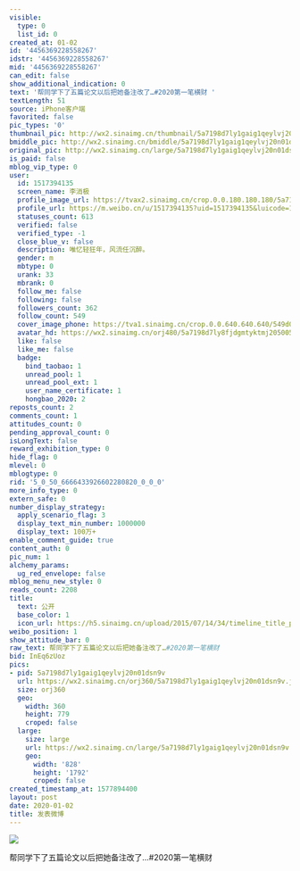 ```yaml
---
visible:
  type: 0
  list_id: 0
created_at: 01-02
id: '4456369228558267'
idstr: '4456369228558267'
mid: '4456369228558267'
can_edit: false
show_additional_indication: 0
text: '帮同学下了五篇论文以后把她备注改了…#2020第一笔横财 '
textLength: 51
source: iPhone客户端
favorited: false
pic_types: '0'
thumbnail_pic: http://wx2.sinaimg.cn/thumbnail/5a7198d7ly1gaig1qeylvj20n01dsn9v.jpg
bmiddle_pic: http://wx2.sinaimg.cn/bmiddle/5a7198d7ly1gaig1qeylvj20n01dsn9v.jpg
original_pic: http://wx2.sinaimg.cn/large/5a7198d7ly1gaig1qeylvj20n01dsn9v.jpg
is_paid: false
mblog_vip_type: 0
user:
  id: 1517394135
  screen_name: 李消极
  profile_image_url: https://tvax2.sinaimg.cn/crop.0.0.180.180.180/5a7198d7ly8fjdgmtyktmj20500500so.jpg?KID=imgbed,tva&Expires=1606399217&ssig=mm5qVT9M2D
  profile_url: https://m.weibo.cn/u/1517394135?uid=1517394135&luicode=10000011&lfid=2304131517394135_-_WEIBO_SECOND_PROFILE_WEIBO
  statuses_count: 613
  verified: false
  verified_type: -1
  close_blue_v: false
  description: 唯忆轻狂年，风流任沉醉。
  gender: m
  mbtype: 0
  urank: 33
  mbrank: 0
  follow_me: false
  following: false
  followers_count: 362
  follow_count: 549
  cover_image_phone: https://tva1.sinaimg.cn/crop.0.0.640.640.640/549d0121tw1egm1kjly3jj20hs0hsq4f.jpg
  avatar_hd: https://wx2.sinaimg.cn/orj480/5a7198d7ly8fjdgmtyktmj20500500so.jpg
  like: false
  like_me: false
  badge:
    bind_taobao: 1
    unread_pool: 1
    unread_pool_ext: 1
    user_name_certificate: 1
    hongbao_2020: 2
reposts_count: 2
comments_count: 1
attitudes_count: 0
pending_approval_count: 0
isLongText: false
reward_exhibition_type: 0
hide_flag: 0
mlevel: 0
mblogtype: 0
rid: '5_0_50_6666433926602280820_0_0_0'
more_info_type: 0
extern_safe: 0
number_display_strategy:
  apply_scenario_flag: 3
  display_text_min_number: 1000000
  display_text: 100万+
enable_comment_guide: true
content_auth: 0
pic_num: 1
alchemy_params:
  ug_red_envelope: false
mblog_menu_new_style: 0
reads_count: 2208
title:
  text: 公开
  base_color: 1
  icon_url: https://h5.sinaimg.cn/upload/2015/07/14/34/timeline_title_public_default.png
weibo_position: 1
show_attitude_bar: 0
raw_text: 帮同学下了五篇论文以后把她备注改了…#2020第一笔横财 ​​​
bid: InEq6zUoz
pics:
- pid: 5a7198d7ly1gaig1qeylvj20n01dsn9v
  url: https://wx2.sinaimg.cn/orj360/5a7198d7ly1gaig1qeylvj20n01dsn9v.jpg
  size: orj360
  geo:
    width: 360
    height: 779
    croped: false
  large:
    size: large
    url: https://wx2.sinaimg.cn/large/5a7198d7ly1gaig1qeylvj20n01dsn9v.jpg
    geo:
      width: '828'
      height: '1792'
      croped: false
created_timestamp_at: 1577894400
layout: post
date: 2020-01-02
title: 发表微博
---
```


![](http://wx2.sinaimg.cn/large/5a7198d7ly1gaig1qeylvj20n01dsn9v.jpg)

帮同学下了五篇论文以后把她备注改了…#2020第一笔横财 

